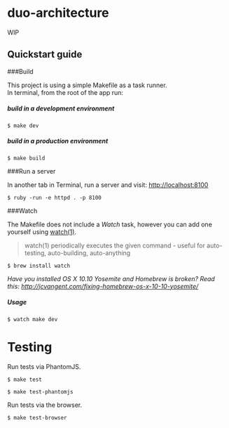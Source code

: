 # duo-architecture

WIP

## Quickstart guide

###Build

This project is using a simple Makefile as a task runner.  
In terminal, from the root of the app run:

##### build in a development environment

```
$ make dev
```

##### build in a production environment

```
$ make build
```

###Run a server

In another tab in Terminal, run a server and visit: [http://localhost:8100](http://localhost:8100)

```
$ ruby -run -e httpd . -p 8100
```


###Watch

The Makefile does not include a _Watch_ task, however you can add one yourself using [watch(1)](https://github.com/tj/watch).

> watch(1) periodically executes the given command - useful for auto-testing, auto-building, auto-anything

```
$ brew install watch
```

_Have you installed OS X 10.10 Yosemite and Homebrew is broken? Read this: http://jcvangent.com/fixing-homebrew-os-x-10-10-yosemite/_

##### Usage

```
$ watch make dev
```

# Testing

Run tests via PhantomJS.

```
$ make test
```

```
$ make test-phantomjs
```

Run tests via the browser.

```
$ make test-browser
```
